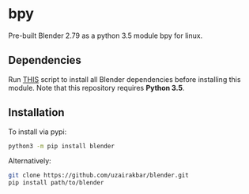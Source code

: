 # bpy
Pre-built Blender 2.79 as a python 3.5 module bpy for linux.

## Dependencies
Run [THIS](https://github.com/sobotka/blender/blob/v2.79/build_files/build_environment/install_deps.sh) script to install all Blender dependencies before installing this module. Note that this repository requires **Python 3.5**.

## Installation
To install via pypi:
```bash
python3 -m pip install blender
```
Alternatively:
```bash
git clone https://github.com/uzairakbar/blender.git
pip install path/to/blender
```
